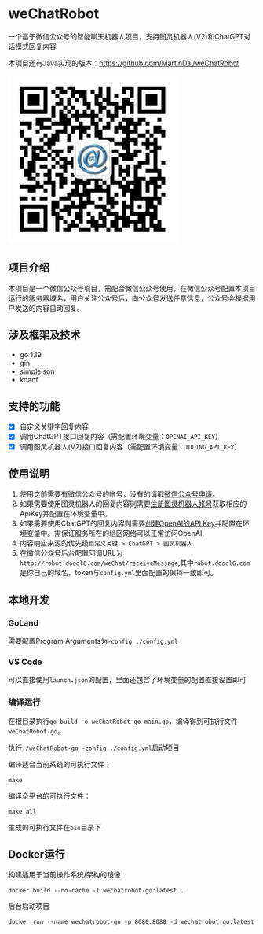 # weChatRobot

一个基于微信公众号的智能聊天机器人项目，支持图灵机器人(V2)和ChatGPT对话模式回复内容

本项目还有Java实现的版本：<https://github.com/MartinDai/weChatRobot>

![qrcode](static/images/qrcode.jpg "扫码关注，体验智能机器人")

## 项目介绍

  本项目是一个微信公众号项目，需配合微信公众号使用，在微信公众号配置本项目运行的服务器域名，用户关注公众号后，向公众号发送任意信息，公众号会根据用户发送的内容自动回复。
  
## 涉及框架及技术

+ go 1.19
+ gin
+ simplejson
+ koanf

## 支持的功能

+ [x] 自定义关键字回复内容
+ [x] 调用ChatGPT接口回复内容（需配置环境变量：`OPENAI_API_KEY`）
+ [x] 调用图灵机器人(V2)接口回复内容（需配置环境变量：`TULING_API_KEY`）

## 使用说明

1. 使用之前需要有微信公众号的帐号，没有的请戳[微信公众号申请](https://mp.weixin.qq.com/cgi-bin/readtemplate?t=register/step1_tmpl&lang=zh_CN)。
2. 如果需要使用图灵机器人的回复内容则需要[注册图灵机器人帐号](http://tuling123.com/register/email.jhtml)获取相应的ApiKey并配置在环境变量中。
3. 如果需要使用ChatGPT的回复内容则需要[创建OpenAI的API Key](https://platform.openai.com/account/api-keys)并配置在环境变量中。需保证服务所在的地区网络可以正常访问OpenAI
4. 内容响应来源的优先级`自定义关键 > ChatGPT > 图灵机器人`
5. 在微信公众号后台配置回调URL为`http://robot.doodl6.com/weChat/receiveMessage`,其中`robot.doodl6.com`是你自己的域名，token与`config.yml`里面配置的保持一致即可。

## 本地开发

### GoLand

需要配置Program Arguments为`-config ./config.yml`

### VS Code

可以直接使用`launch.json`的配置，里面还包含了环境变量的配置直接设置即可

### 编译运行

在根目录执行`go build -o weChatRobot-go main.go`，编译得到可执行文件`weChatRobot-go`。

执行`./weChatRobot-go -config ./config.yml`启动项目

编译适合当前系统的可执行文件：

```shell
make
```

编译全平台的可执行文件：

```shell
make all
```

生成的可执行文件在`bin`目录下

## Docker运行

构建适用于当前操作系统/架构的镜像

```shell
docker build --no-cache -t wechatrobot-go:latest .
```

后台启动项目

```shell
docker run --name wechatrobot-go -p 8080:8080 -d wechatrobot-go:latest
```
